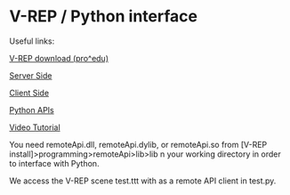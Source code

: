 # V-REP / Python interface

Useful links:

[V-REP download (pro^edu)](http://www.coppeliarobotics.com/downloads.html)

[Server Side](http://www.coppeliarobotics.com/helpFiles/en/remoteApiServerSide.htm)

[Client Side](http://www.coppeliarobotics.com/helpFiles/en/remoteApiClientSide.htm)

[Python APIs](http://www.coppeliarobotics.com/helpFiles/en/remoteApiFunctionsPython.htm)

[Video Tutorial](https://www.youtube.com/watch?v=SQont-mTnfM)

You need remoteApi.dll, remoteApi.dylib, or remoteApi.so from [V-REP install]>programming>remoteApi>lib>lib n your working directory in order to interface with Python.

We access the V-REP scene test.ttt with as a remote API client in test.py.
